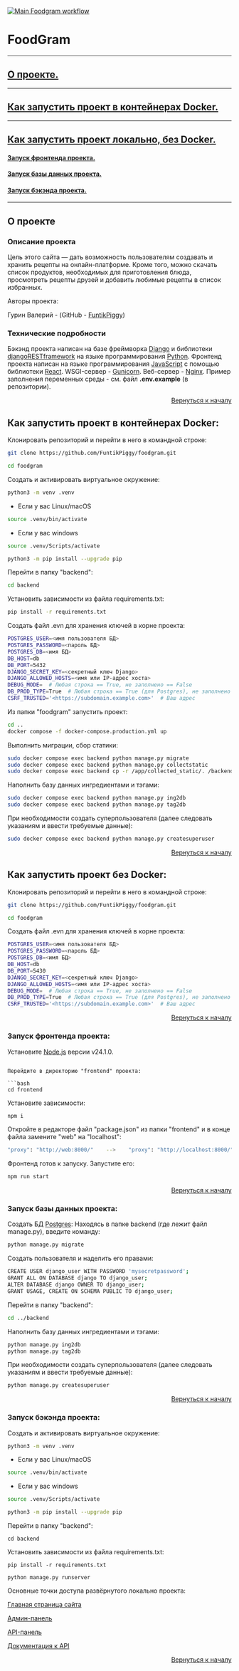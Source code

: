 [![Main Foodgram workflow](https://github.com/FuntikPiggy/foodgram/actions/workflows/main.yml/badge.svg)](https://github.com/FuntikPiggy/foodgram/actions/workflows/main.yml)
<a name="Start-point"></a>
# FoodGram

**********
## [О проекте.](#anchor-about)
**********
## [Как запустить проект в контейнерах Docker.](#How-to-run-Docker)
**********
## [Как запустить проект локально, без Docker.](#How-to-run-w/o-Docker)
#### [Запуск фронтенда проекта.](#Run-front)
#### [Запуск базы данных проекта.](#Run-db)
#### [Запуск бэкэнда проекта.](#Run-back)
**********


<a name="anchor-about"></a>
## О проекте

### Описание проекта
Цель этого сайта — дать возможность пользователям создавать и хранить рецепты на 
онлайн-платформе. Кроме того, можно скачать список продуктов, необходимых для приготовления 
блюда, просмотреть рецепты друзей и добавить любимые рецепты в список избранных.

Авторы проекта:

Гурин Валерий - (GitHub - [FuntikPiggy](https://github.com/FuntikPiggy))


### Технические подробности
Бэкэнд проекта написан на базе фреймворка [Django](https://docs.djangoproject.com/en/5.2/)
и библиотеки [djangoRESTframework](https://www.django-rest-framework.org/)
на языке программирования [Python](https://www.python.org/).
Фронтенд проекта написан на языке программирования [JavaScript](https://nodejs.org/en)
с помощью библиотеки [React](https://react.dev/).
WSGI-сервер - [Gunicorn](https://gunicorn.org/).
Веб-сервер - [Nginx](https://nginx.org/ru/).
Пример заполнения переменных среды - см. файл **.env.example** (в репозитории).

<p align="right"><a href="#Start-point">Вернуться к началу</a></p>


<a name="How-to-run-Docker"></a>
## Как запустить проект в контейнерах Docker:

Клонировать репозиторий и перейти в него в командной строке:

```bash
git clone https://github.com/FuntikPiggy/foodgram.git

cd foodgram
```

Cоздать и активировать виртуальное окружение:

```bash
python3 -m venv .venv
```

* Если у вас Linux/macOS

```bash
source .venv/bin/activate
```

* Если у вас windows

```bash
source .venv/Scripts/activate
```

```bash
python3 -m pip install --upgrade pip
```

Перейти в папку "backend":

```bash
cd backend
```

Установить зависимости из файла requirements.txt:

```bash
pip install -r requirements.txt
```

Создать файл .evn для хранения ключей в корне проекта:

```bash
POSTGRES_USER=<имя пользователя БД>
POSTGRES_PASSWORD=<пароль БД>
POSTGRES_DB=<имя БД>
DB_HOST=db
DB_PORT=5432
DJANGO_SECRET_KEY=<секретный ключ Django>
DJANGO_ALLOWED_HOSTS=<имя или IP-адрес хоста>
DEBUG_MODE=  # Любая строка == True, не заполнено == False
DB_PROD_TYPE=True  # Любая строка == True (для Postgres), не заполнено == False(для SQLite)
CSRF_TRUSTED='<https://subdomain.example.com>'  # Ваш адрес
```

Из папки "foodgram" запустить проект:

```bash
cd ..
docker compose -f docker-compose.production.yml up
```

Выполнить миграции, сбор статики:


```bash
sudo docker compose exec backend python manage.py migrate
sudo docker compose exec backend python manage.py collectstatic
sudo docker compose exec backend cp -r /app/collected_static/. /backend_static/static/
```

Наполнить базу данных ингредиентами и тэгами:


```bash
sudo docker compose exec backend python manage.py ing2db
sudo docker compose exec backend python manage.py tag2db
```

При необходимости создать суперпользователя (далее следовать указаниям и ввести требуемые данные):


```bash
sudo docker compose exec backend python manage.py createsuperuser
```

<p align="right"><a href="#Start-point">Вернуться к началу</a></p>

<a name="How-to-run-w/o-Docker"></a>
## Как запустить проект без Docker:

Клонировать репозиторий и перейти в него в командной строке:

```bash
git clone https://github.com/FuntikPiggy/foodgram.git

cd foodgram
```

Создать файл .evn для хранения ключей в корне проекта:

```bash
POSTGRES_USER=<имя пользователя БД>
POSTGRES_PASSWORD=<пароль БД>
POSTGRES_DB=<имя БД>
DB_HOST=db
DB_PORT=5430
DJANGO_SECRET_KEY=<секретный ключ Django>
DJANGO_ALLOWED_HOSTS=<имя или IP-адрес хоста>
DEBUG_MODE=  # Любая строка == True, не заполнено == False
DB_PROD_TYPE=True  # Любая строка == True (для Postgres), не заполнено == False(для SQLite)
CSRF_TRUSTED='<https://subdomain.example.com>'  # Ваш адрес
```

<p align="right"><a href="#Start-point">Вернуться к началу</a></p>

<a name="Run-front"></a>
### Запуск фронтенда проекта:
Установите [Node.js](https://nodejs.org/en/about/previous-releases#looking-for-latest-release-of-a-version-branch) версии v24.1.0.
```

Перейдите в директорию "frontend" проекта:

```bash
cd frontend
```

Установите зависимости:

```bash
npm i
```

Откройте в редакторе файл "package.json" из папки "frontend" и в конце файла замените
"web" на "localhost":

```bash
"proxy": "http://web:8000/"    -->    "proxy": "http://localhost:8000/"
```

Фронтенд готов к запуску. Запустите его:

```bash
npm run start
```

<p align="right"><a href="#Start-point">Вернуться к началу</a></p>

<a name="Run-db"></a>
### Запуск базы данных проекта:

Создать БД [Postgres](https://www.postgresql.org/download/windows/):
Находясь в папке backend (где лежит файл manage.py), введите команду: 

```bash
python manage.py migrate
```

Создать пользователя и наделить его правами:


```bash
CREATE USER django_user WITH PASSWORD 'mysecretpassword';
GRANT ALL ON DATABASE django TO django_user;
ALTER DATABASE django OWNER TO django_user;
GRANT USAGE, CREATE ON SCHEMA PUBLIC TO django_user;
```

Перейти в папку "backend":

```bash
cd ../backend
```

Наполнить базу данных ингредиентами и тэгами:

```bash
python manage.py ing2db
python manage.py tag2db
```

При необходимости создать суперпользователя (далее следовать указаниям и ввести требуемые данные):

```bash
python manage.py createsuperuser
```

<p align="right"><a href="#Start-point">Вернуться к началу</a></p>

<a name="Run-back"></a>
### Запуск бэкэнда проекта:

Cоздать и активировать виртуальное окружение:

```bash
python3 -m venv .venv
```

* Если у вас Linux/macOS

```bash
source .venv/bin/activate
```

* Если у вас windows

```bash
source .venv/Scripts/activate
```

```bash
python3 -m pip install --upgrade pip
```

Перейти в папку "backend":

```
cd backend
```

Установить зависимости из файла requirements.txt:

```
pip install -r requirements.txt
```

```
python manage.py runserver
```

Основные точки доступа развёрнутого локально проекта:

[Главная страница сайта](http://127.0.0.1:3000/)

[Админ-панель](http://127.0.0.1:8000/admin/)

[API-панель](http://127.0.0.1:8000/api/)

[Документация к API](http://127.0.0.1:8000/api/docs/)

<p align="right"><a href="#Start-point">Вернуться к началу</a></p>
